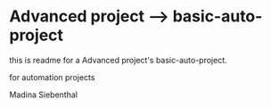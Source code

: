 # Advanced project --> basic-auto-project


this is readme for a Advanced project's basic-auto-project.

for automation projects

Madina Siebenthal
